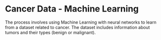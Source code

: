 # Cancer Data - Machine Learning
The process involves using Machine Learning with neural networks to learn from a dataset related to cancer. The dataset includes information about tumors and their types (benign or malignant).

